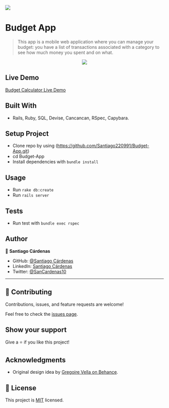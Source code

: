 ![](https://img.shields.io/badge/Microverse-blueviolet)

# Budget App

> This app is a mobile web application where you can manage your budget: you have a list of transactions associated with a category to see how much money you spent and on what.

<p align="center">
<img src="https://user-images.githubusercontent.com/98363075/189417331-02a86e54-4800-4f07-9ebf-3452aaaa7cac.png"
</p>
 
## Live Demo

[Budget Calculator Live Demo](https://budget-calculator-app.up.railway.app/)

## Built With

- Rails, Ruby, SQL, Devise, Cancancan, RSpec, Capybara. 

## Setup Project
- Clone repo by using (https://github.com/Santiago220991/Budget-App.git)
- cd Budget-App
- Install dependencies with `bundle install`

## Usage
- Run  `rake db:create`
- Run `rails server`


## Tests
- Run test with `bundle exec rspec`

## Author

👤 **Santiago Cárdenas**

- GitHub: [@Santiago Cárdenas](https://github.com/Santiago220991)
- LinkedIn: [Santiago Cárdenas](https://www.linkedin.com/in/alexandersantiagocardenas/)
- Twitter: [@SanCardenas10](https://twitter.com/SanCardenas10)

---

## 🤝 Contributing

Contributions, issues, and feature requests are welcome!

Feel free to check the [issues page](https://github.com/Santiago220991/Budget-App/issues).

## Show your support

Give a ⭐️ if you like this project!

## Acknowledgments

- Original design idea by [Gregoire Vella on Behance](https://www.behance.net/gregoirevella).

## 📝 License

This project is [MIT](./MIT.md) licensed.
